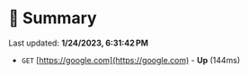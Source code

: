 # 📖 Summary
Last updated: **1/24/2023, 6:31:42 PM**

- `GET` [https://google.com](https://google.com) - **Up** (144ms)
